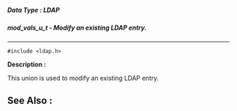 ##### Data Type : LDAP
##### mod_vals_u_t - Modify an existing LDAP entry.
---
```
#include <ldap.h>
```
**Description :**

This union is used to modify an existing LDAP entry.

**See Also :**
---
